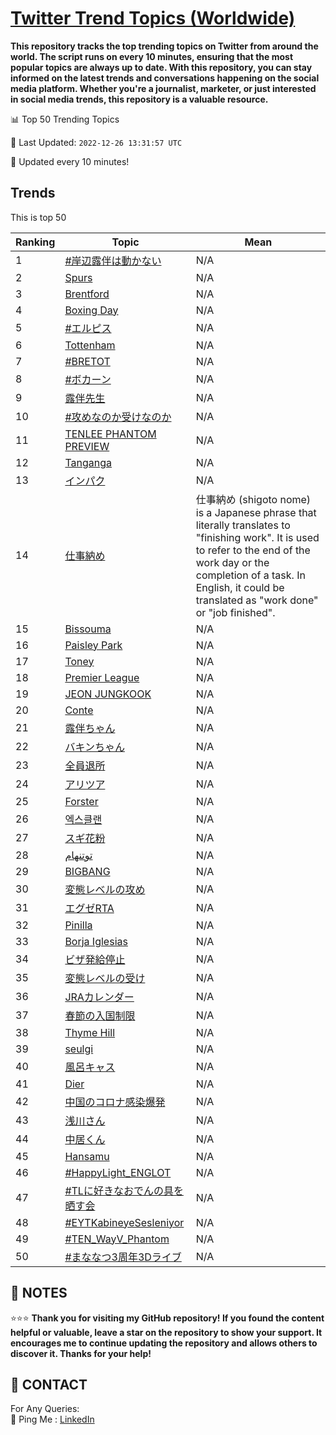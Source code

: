 [Twitter Trend Topics (Worldwide)](https://github.com/ErcinDedeoglu/Twitter-Trend-Topics)
==========

**This repository tracks the top trending topics on Twitter from around the world. 
The script runs on every 10 minutes, ensuring that the most popular topics are always up to date. 
With this repository, you can stay informed on the latest trends and conversations happening on the social media platform. 
Whether you're a journalist, marketer, or just interested in social media trends, this repository is a valuable resource.**


📊 Top 50 Trending Topics

📆 Last Updated: `2022-12-26 13:31:57 UTC`

🔧 Updated every 10 minutes!


## Trends

This is top 50

| Ranking | Topic | Mean |
| ------- | ------------ | ------------ |
| 1 | [#岸辺露伴は動かない](http://twitter.com/search?q=%23%e5%b2%b8%e8%be%ba%e9%9c%b2%e4%bc%b4%e3%81%af%e5%8b%95%e3%81%8b%e3%81%aa%e3%81%84) | N/A |
| 2 | [Spurs](http://twitter.com/search?q=Spurs) | N/A |
| 3 | [Brentford](http://twitter.com/search?q=Brentford) | N/A |
| 4 | [Boxing Day](http://twitter.com/search?q=Boxing+Day) | N/A |
| 5 | [#エルピス](http://twitter.com/search?q=%23%e3%82%a8%e3%83%ab%e3%83%94%e3%82%b9) | N/A |
| 6 | [Tottenham](http://twitter.com/search?q=Tottenham) | N/A |
| 7 | [#BRETOT](http://twitter.com/search?q=%23BRETOT) | N/A |
| 8 | [#ボカーン](http://twitter.com/search?q=%23%e3%83%9c%e3%82%ab%e3%83%bc%e3%83%b3) | N/A |
| 9 | [露伴先生](http://twitter.com/search?q=%e9%9c%b2%e4%bc%b4%e5%85%88%e7%94%9f) | N/A |
| 10 | [#攻めなのか受けなのか](http://twitter.com/search?q=%23%e6%94%bb%e3%82%81%e3%81%aa%e3%81%ae%e3%81%8b%e5%8f%97%e3%81%91%e3%81%aa%e3%81%ae%e3%81%8b) | N/A |
| 11 | [TENLEE PHANTOM PREVIEW](http://twitter.com/search?q=TENLEE+PHANTOM+PREVIEW) | N/A |
| 12 | [Tanganga](http://twitter.com/search?q=Tanganga) | N/A |
| 13 | [インパク](http://twitter.com/search?q=%e3%82%a4%e3%83%b3%e3%83%91%e3%82%af) | N/A |
| 14 | [仕事納め](http://twitter.com/search?q=%e4%bb%95%e4%ba%8b%e7%b4%8d%e3%82%81) | 仕事納め (shigoto nome) is a Japanese phrase that literally translates to "finishing work". It is used to refer to the end of the work day or the completion of a task. In English, it could be translated as "work done" or "job finished". |
| 15 | [Bissouma](http://twitter.com/search?q=Bissouma) | N/A |
| 16 | [Paisley Park](http://twitter.com/search?q=Paisley+Park) | N/A |
| 17 | [Toney](http://twitter.com/search?q=Toney) | N/A |
| 18 | [Premier League](http://twitter.com/search?q=Premier+League) | N/A |
| 19 | [JEON JUNGKOOK](http://twitter.com/search?q=JEON+JUNGKOOK) | N/A |
| 20 | [Conte](http://twitter.com/search?q=Conte) | N/A |
| 21 | [露伴ちゃん](http://twitter.com/search?q=%e9%9c%b2%e4%bc%b4%e3%81%a1%e3%82%83%e3%82%93) | N/A |
| 22 | [バキンちゃん](http://twitter.com/search?q=%e3%83%90%e3%82%ad%e3%83%b3%e3%81%a1%e3%82%83%e3%82%93) | N/A |
| 23 | [全員退所](http://twitter.com/search?q=%e5%85%a8%e5%93%a1%e9%80%80%e6%89%80) | N/A |
| 24 | [アリツア](http://twitter.com/search?q=%e3%82%a2%e3%83%aa%e3%83%84%e3%82%a2) | N/A |
| 25 | [Forster](http://twitter.com/search?q=Forster) | N/A |
| 26 | [엑스클랜](http://twitter.com/search?q=%ec%97%91%ec%8a%a4%ed%81%b4%eb%9e%9c) | N/A |
| 27 | [スギ花粉](http://twitter.com/search?q=%e3%82%b9%e3%82%ae%e8%8a%b1%e7%b2%89) | N/A |
| 28 | [توتنهام](http://twitter.com/search?q=%d8%aa%d9%88%d8%aa%d9%86%d9%87%d8%a7%d9%85) | N/A |
| 29 | [BIGBANG](http://twitter.com/search?q=BIGBANG) | N/A |
| 30 | [変態レベルの攻め](http://twitter.com/search?q=%e5%a4%89%e6%85%8b%e3%83%ac%e3%83%99%e3%83%ab%e3%81%ae%e6%94%bb%e3%82%81) | N/A |
| 31 | [エグゼRTA](http://twitter.com/search?q=%e3%82%a8%e3%82%b0%e3%82%bcRTA) | N/A |
| 32 | [Pinilla](http://twitter.com/search?q=Pinilla) | N/A |
| 33 | [Borja Iglesias](http://twitter.com/search?q=Borja+Iglesias) | N/A |
| 34 | [ビザ発給停止](http://twitter.com/search?q=%e3%83%93%e3%82%b6%e7%99%ba%e7%b5%a6%e5%81%9c%e6%ad%a2) | N/A |
| 35 | [変態レベルの受け](http://twitter.com/search?q=%e5%a4%89%e6%85%8b%e3%83%ac%e3%83%99%e3%83%ab%e3%81%ae%e5%8f%97%e3%81%91) | N/A |
| 36 | [JRAカレンダー](http://twitter.com/search?q=JRA%e3%82%ab%e3%83%ac%e3%83%b3%e3%83%80%e3%83%bc) | N/A |
| 37 | [春節の入国制限](http://twitter.com/search?q=%e6%98%a5%e7%af%80%e3%81%ae%e5%85%a5%e5%9b%bd%e5%88%b6%e9%99%90) | N/A |
| 38 | [Thyme Hill](http://twitter.com/search?q=Thyme+Hill) | N/A |
| 39 | [seulgi](http://twitter.com/search?q=seulgi) | N/A |
| 40 | [風呂キャス](http://twitter.com/search?q=%e9%a2%a8%e5%91%82%e3%82%ad%e3%83%a3%e3%82%b9) | N/A |
| 41 | [Dier](http://twitter.com/search?q=Dier) | N/A |
| 42 | [中国のコロナ感染爆発](http://twitter.com/search?q=%e4%b8%ad%e5%9b%bd%e3%81%ae%e3%82%b3%e3%83%ad%e3%83%8a%e6%84%9f%e6%9f%93%e7%88%86%e7%99%ba) | N/A |
| 43 | [浅川さん](http://twitter.com/search?q=%e6%b5%85%e5%b7%9d%e3%81%95%e3%82%93) | N/A |
| 44 | [中居くん](http://twitter.com/search?q=%e4%b8%ad%e5%b1%85%e3%81%8f%e3%82%93) | N/A |
| 45 | [Hansamu](http://twitter.com/search?q=Hansamu) | N/A |
| 46 | [#HappyLight_ENGLOT](http://twitter.com/search?q=%23HappyLight_ENGLOT) | N/A |
| 47 | [#TLに好きなおでんの具を晒す会](http://twitter.com/search?q=%23TL%e3%81%ab%e5%a5%bd%e3%81%8d%e3%81%aa%e3%81%8a%e3%81%a7%e3%82%93%e3%81%ae%e5%85%b7%e3%82%92%e6%99%92%e3%81%99%e4%bc%9a) | N/A |
| 48 | [#EYTKabineyeSesleniyor](http://twitter.com/search?q=%23EYTKabineyeSesleniyor) | N/A |
| 49 | [#TEN_WayV_Phantom](http://twitter.com/search?q=%23TEN_WayV_Phantom) | N/A |
| 50 | [#まななつ3周年3Dライブ](http://twitter.com/search?q=%23%e3%81%be%e3%81%aa%e3%81%aa%e3%81%a43%e5%91%a8%e5%b9%b43D%e3%83%a9%e3%82%a4%e3%83%96) | N/A |




## 📝 NOTES

⭐⭐⭐ **Thank you for visiting my GitHub repository! If you found the content helpful or valuable, leave a star on the repository to show your support. It encourages me to continue updating the repository and allows others to discover it. Thanks for your help!**

## 📨 CONTACT

 For Any Queries:  
            🏓 Ping Me : [LinkedIn](https://www.linkedin.com/in/ercindedeoglu/)